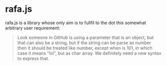# rafa.js


rafa.js is a library whose only aim is to fullfil to the dot this somewhat arbitrary user requirement:

> Look someone in GitHub is using a parameter that is an object, but that can also be a string, but if the string can be parse as number then it should be treated like number,  except when is 101, in which case it means "lol", but as char array. We definitely need a new syntax to express that.